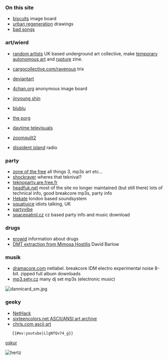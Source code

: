 ### On this site

- [biscuits](biscuits "wikilink") image board
- [urban regeneration](urban_regeneration "wikilink") drawings
- [bad songs](bad_songs "wikilink")

### art/wierd

- [random artists](http://www.randomartists.org/) UK based underground art collective, make [temporary autonomous art](http://www.taaexhibitions.org/) and [rupture](http://www.randomartists.org/rupture.shtml) zine.
- [cargocollective.com/ravenous](http://cargocollective.com/ravenous) trix
- [deviantart](http://www.deviantart.com)
- [4chan.org](http://www.4chan.org) anonymous image board

-   [jinyoung shin](http://www.daedally.net)
-   [blublu](http://www.blublu.org)
-   [the porg](http://theporg.blogspot.com)
-   [daytime televisuals](http://www.daytimetelevisuals.co.uk)
-   [zoomquilt2](http://zoomquilt2.madmindworx.com/)
-   [dissident island](http://www.dissidentisland.org/) radio

### party

-   [zone of the free](http://zoneofthefree.blogspot.com) all things 3,
    mp3s art etc...
-   [shockraver](http://shockraver.free.fr) wheres that teknival?
-   [teknoparty.are.free.fr](http://teknoparty.are.free.fr/)
-   [headfuk.net](http://www.headfuk.net/) most of the site no longer
    maintained (but still there) lots of technical info, good breakcore
    mp3s, party info
-   [Hekate](http://www.hekate.co.uk/index.html) london based
    soundsystem
-   [squatjuice](http://www.squatjuice.com) idiots talking, UK
-   [partyvibe](http://www.partyvibe.com)
-   [spacepatrol.cz](http://www.spacepatrol.cz) cz based party info and
    music download

### drugs

-   [erowid](http://www.erowid.org/) information about drugs
-   [DMT extraction from Mimosa Hostilis](http://catbull.com/alamut/Bibliothek/DMT_from_m.hos.pdf) David Barlow

### musik

-   [dramacore.com](http://www.dramacore.com/) netlabel. breakcore IDM
    electro experimental noise 8-bit. zipped full album downloads
-   [mp3.sety.cz](http://mp3.sety.cz) many dj set mp3s
    (electronic music)

![](dannicard_sm.jpg "dannicard_sm.jpg")

### geeky

-   [NetHack](http://www.nethack.org/)
-   [sixteencolors.net ASCII/ANSI art archive](http://sixteencolors.net)
-   [chris.com ascii art](http://www.chris.com/ascii/)

`   {{#ev:youtube|LlgNfQv74_g}}`

[oskur](http://www.myspace.com/oskur%7Cvj)

![hertz](hertz.jpeg "hertz")
